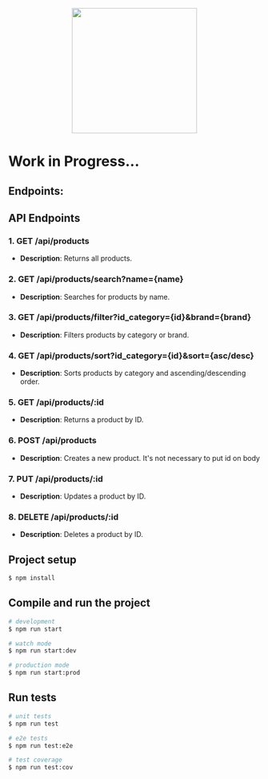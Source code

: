 <p align="center">
  <a target="blank"><img src="https://i.imgur.com/vDeRbsC.png" width="250" /></a>
</p>

# Work in Progress...

## Endpoints:

## API Endpoints

### 1. GET /api/products
- **Description**: Returns all products.

### 2. GET /api/products/search?name={name}
- **Description**: Searches for products by name.

### 3. GET /api/products/filter?id_category={id}&brand={brand}
- **Description**: Filters products by category or brand.

### 4. GET /api/products/sort?id_category={id}&sort={asc/desc}
- **Description**: Sorts products by category and ascending/descending order.

### 5. GET /api/products/:id
- **Description**: Returns a product by ID.

### 6. POST /api/products
- **Description**: Creates a new product. It's not necessary to put id on body

### 7. PUT /api/products/:id
- **Description**: Updates a product by ID.

### 8. DELETE /api/products/:id
- **Description**: Deletes a product by ID.


## Project setup

```bash
$ npm install
```

## Compile and run the project

```bash
# development
$ npm run start

# watch mode
$ npm run start:dev

# production mode
$ npm run start:prod
```

## Run tests

```bash
# unit tests
$ npm run test

# e2e tests
$ npm run test:e2e

# test coverage
$ npm run test:cov
```
